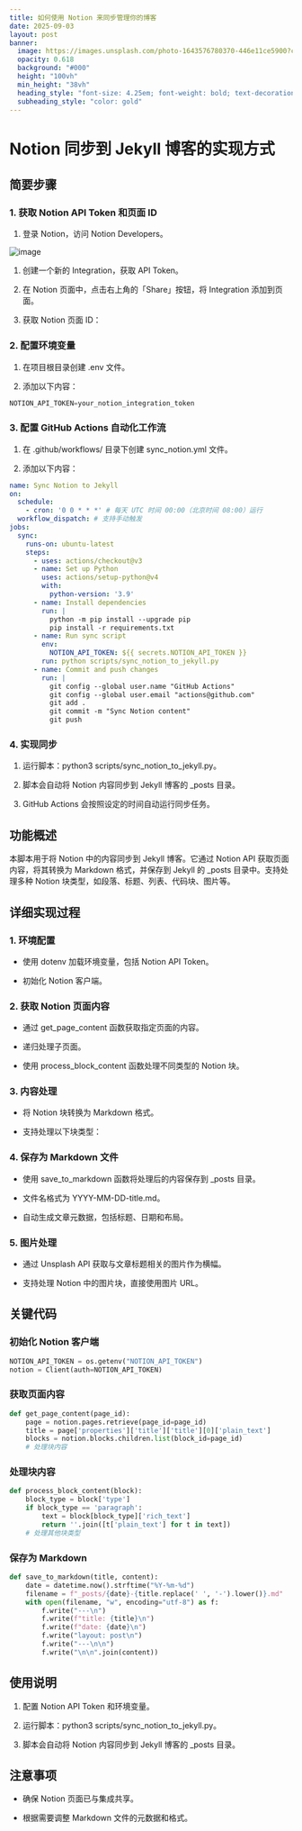 ```yaml
---
title: 如何使用 Notion 来同步管理你的博客
date: 2025-09-03
layout: post
banner:
  image: https://images.unsplash.com/photo-1643576780370-446e11ce5900?crop=entropy&cs=tinysrgb&fit=max&fm=jpg&ixid=M3w2OTIwMzJ8MHwxfHJhbmRvbXx8fHx8fHx8fDE3NTY5MjQxMzJ8&ixlib=rb-4.1.0&q=80&w=1080
  opacity: 0.618
  background: "#000"
  height: "100vh"
  min_height: "38vh"
  heading_style: "font-size: 4.25em; font-weight: bold; text-decoration: underline"
  subheading_style: "color: gold"
---
```


# Notion 同步到 Jekyll 博客的实现方式

## 简要步骤

### 1. 获取 Notion API Token 和页面 ID

1. 登录 Notion，访问 Notion Developers。

![image](https://prod-files-secure.s3.us-west-2.amazonaws.com/a7a0cc5a-89b9-4cda-8686-1fba0ca52f40/d19c1afe-dea5-4312-9333-786b0ba83054/image.png?X-Amz-Algorithm=AWS4-HMAC-SHA256&X-Amz-Content-Sha256=UNSIGNED-PAYLOAD&X-Amz-Credential=ASIAZI2LB466YOWDH525%2F20250903%2Fus-west-2%2Fs3%2Faws4_request&X-Amz-Date=20250903T182851Z&X-Amz-Expires=3600&X-Amz-Security-Token=IQoJb3JpZ2luX2VjEOL%2F%2F%2F%2F%2F%2F%2F%2F%2F%2FwEaCXVzLXdlc3QtMiJGMEQCIBHBZKJZrsQYJ5B%2BBeB5ekPJP%2F2Vxvp793hQj%2BUj0xzbAiA3ELLEznibZd6XpHaUCu9tvoUdPSugKOQbx6prKJdJlyr%2FAwhLEAAaDDYzNzQyMzE4MzgwNSIMlVwcEEWyblxexCRVKtwDGnYbEDT6NuMNO0%2FiUq8ob9lZyckpk3HYYECTI%2BjkSVGfTrv4y0urCVkwSxH45zmsj9el3b3DC3DiwXpM%2FtS0UGg0%2BGEC24jPtiGKRhzyMKnBoV0EXYu0CH9MtKALUeR4QrQNCHn5dnVE3obxa3YUKxa3nslUYH6sHn3YUBTHfa4dytkDbv1SNMP5x0elXB%2FzMbLewkWCH8HZpgqsOZEYOpw%2FNYD609Ba5b1ipVw4hvE4SVrw6gWM9r9XCSX3tOpwXZ0XlIsq%2BlviP%2B0CuiSRxDbyc1C6Z3Be8kw%2FPf7nS36LGH%2B6%2BMqht1Z%2FWZLgFSZCjR4sIR6z3w2bi%2Bqa9r11bqV1EDMr3a52B4x0kUQv4VwXhQ7V55pdtdT1bbjqxPseXaaprA8bSRQ06n8ecaY1C61I%2BPblueh23FszeJDTpM1H6Qy0rqaeUz9jrwFiiCixptTAtKhr7qiHK9G8Woa2ijRYvZUz4DuD8Vjym6SI5G8kguyBXnxrmsrZH%2B7ot%2B65VkQTbzRjmCOuvICv9mjbfdt6la14N63MD%2F6H%2Bk0ac%2B9gToc9hjSLQPNfnFSMhVUxNykXL0Azy5a69I6Ib1%2BguDiCEQLOKUDbFilTSpsLKgxSsIAPFwgPqHCeLS8wvYTixQY6pgEUbCQARAyvUN5Gu94y8jOIIJjQ0GBN0yYUmLwtuCXKN81jyUSVZc2i8RVLR1sTIZ8foBTpKAk3D4q2kdbcwGfQS6rZp2U%2Bri032F0Ct4PxOOw3OgOKyOPGHIwKr%2FxM7%2B%2BW9yQWkehlLUo2GW75ZZnJNsJWg2a1EGlskAoBz6WaRwprcooZAAY4lUqGdWhPzsBr9psqnvd2%2F7xMEqz1gRxk2%2F9mVCI7&X-Amz-Signature=1e72700e524da75513828064208fa972160b26a4818fb18990a4ff40cd119d3d&X-Amz-SignedHeaders=host&x-amz-checksum-mode=ENABLED&x-id=GetObject)

1. 创建一个新的 Integration，获取 API Token。

1. 在 Notion 页面中，点击右上角的「Share」按钮，将 Integration 添加到页面。

1. 获取 Notion 页面 ID：


### 2. 配置环境变量

1. 在项目根目录创建 .env 文件。

1. 添加以下内容：

```javascript
NOTION_API_TOKEN=your_notion_integration_token
```

### 3. 配置 GitHub Actions 自动化工作流

1. 在 .github/workflows/ 目录下创建 sync_notion.yml 文件。

1. 添加以下内容：

```yaml
name: Sync Notion to Jekyll
on:
  schedule:
    - cron: '0 0 * * *' # 每天 UTC 时间 00:00（北京时间 08:00）运行
  workflow_dispatch: # 支持手动触发
jobs:
  sync:
    runs-on: ubuntu-latest
    steps:
      - uses: actions/checkout@v3
      - name: Set up Python
        uses: actions/setup-python@v4
        with:
          python-version: '3.9'
      - name: Install dependencies
        run: |
          python -m pip install --upgrade pip
          pip install -r requirements.txt
      - name: Run sync script
        env:
          NOTION_API_TOKEN: ${{ secrets.NOTION_API_TOKEN }}
        run: python scripts/sync_notion_to_jekyll.py
      - name: Commit and push changes
        run: |
          git config --global user.name "GitHub Actions"
          git config --global user.email "actions@github.com"
          git add .
          git commit -m "Sync Notion content"
          git push
```

### 4. 实现同步

1. 运行脚本：python3 scripts/sync_notion_to_jekyll.py。

1. 脚本会自动将 Notion 内容同步到 Jekyll 博客的 _posts 目录。

1. GitHub Actions 会按照设定的时间自动运行同步任务。

## 功能概述

本脚本用于将 Notion 中的内容同步到 Jekyll 博客。它通过 Notion API 获取页面内容，将其转换为 Markdown 格式，并保存到 Jekyll 的 _posts 目录中。支持处理多种 Notion 块类型，如段落、标题、列表、代码块、图片等。

## 详细实现过程

### 1. 环境配置

- 使用 dotenv 加载环境变量，包括 Notion API Token。

- 初始化 Notion 客户端。

### 2. 获取 Notion 页面内容

- 通过 get_page_content 函数获取指定页面的内容。

- 递归处理子页面。

- 使用 process_block_content 函数处理不同类型的 Notion 块。

### 3. 内容处理

- 将 Notion 块转换为 Markdown 格式。

- 支持处理以下块类型：


### 4. 保存为 Markdown 文件

- 使用 save_to_markdown 函数将处理后的内容保存到 _posts 目录。

- 文件名格式为 YYYY-MM-DD-title.md。

- 自动生成文章元数据，包括标题、日期和布局。

### 5. 图片处理

- 通过 Unsplash API 获取与文章标题相关的图片作为横幅。

- 支持处理 Notion 中的图片块，直接使用图片 URL。

## 关键代码

### 初始化 Notion 客户端

```python
NOTION_API_TOKEN = os.getenv("NOTION_API_TOKEN")
notion = Client(auth=NOTION_API_TOKEN)
```

### 获取页面内容

```python
def get_page_content(page_id):
    page = notion.pages.retrieve(page_id=page_id)
    title = page['properties']['title']['title'][0]['plain_text']
    blocks = notion.blocks.children.list(block_id=page_id)
    # 处理块内容
```

### 处理块内容

```python
def process_block_content(block):
    block_type = block['type']
    if block_type == 'paragraph':
        text = block[block_type]['rich_text']
        return ''.join([t['plain_text'] for t in text])
    # 处理其他块类型
```

### 保存为 Markdown

```python
def save_to_markdown(title, content):
    date = datetime.now().strftime("%Y-%m-%d")
    filename = f"_posts/{date}-{title.replace(' ', '-').lower()}.md"
    with open(filename, "w", encoding="utf-8") as f:
        f.write("---\n")
        f.write(f"title: {title}\n")
        f.write(f"date: {date}\n")
        f.write("layout: post\n")
        f.write("---\n\n")
        f.write("\n\n".join(content))
```

## 使用说明

1. 配置 Notion API Token 和环境变量。

1. 运行脚本：python3 scripts/sync_notion_to_jekyll.py。

1. 脚本会自动将 Notion 内容同步到 Jekyll 博客的 _posts 目录。

## 注意事项

- 确保 Notion 页面已与集成共享。

- 根据需要调整 Markdown 文件的元数据和格式。